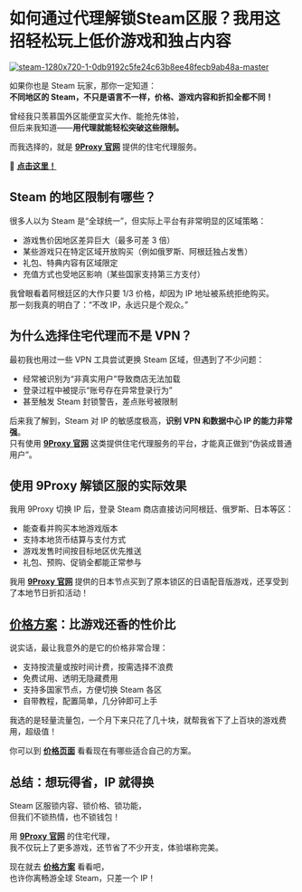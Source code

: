 # 如何通过代理解锁Steam区服？我用这招轻松玩上低价游戏和独占内容

<a href='https://postimages.org/' target='_blank'><img src='https://i.postimg.cc/L5ZfgC1K/steam-1280x720-1-0db9192c5fe24c63b8ee48fecb9ab48a-master.jpg' border='0' alt='steam-1280x720-1-0db9192c5fe24c63b8ee48fecb9ab48a-master'/></a>

如果你也是 Steam 玩家，那你一定知道：  
**不同地区的 Steam，不只是语言不一样，价格、游戏内容和折扣全都不同！**

曾经我只羡慕国外区能便宜买大作、能抢先体验，  
但后来我知道——**用代理就能轻松突破这些限制。**

而我选择的，就是 [**9Proxy 官网**](https://the9proxy.short.gy/github-homepage-lucas888) 提供的住宅代理服务。

🌱 [**点击这里！**](https://the9proxy.short.gy/github-pricing-lucas888)

## Steam 的地区限制有哪些？

很多人以为 Steam 是“全球统一”，但实际上平台有非常明显的区域策略：

- 游戏售价因地区差异巨大（最多可差 3 倍）  
- 某些游戏只在特定区域开放购买（例如俄罗斯、阿根廷独占发售）  
- 礼包、特典内容有区域限定  
- 充值方式也受地区影响（某些国家支持第三方支付）

我曾眼看着阿根廷区的大作只要 1/3 价格，却因为 IP 地址被系统拒绝购买。  
那一刻我真的明白了：“不改 IP，永远只是个观众。”

## 为什么选择住宅代理而不是 VPN？

最初我也用过一些 VPN 工具尝试更换 Steam 区域，但遇到了不少问题：

- 经常被识别为“非真实用户”导致商店无法加载  
- 登录过程中被提示“账号存在异常登录行为”  
- 甚至触发 Steam 封锁警告，差点账号被限制

后来我了解到，Steam 对 IP 的敏感度极高，**识别 VPN 和数据中心 IP 的能力非常强**。  
只有使用 [**9Proxy 官网**](https://the9proxy.short.gy/github-homepage-lucas888) 这类提供住宅代理服务的平台，才能真正做到“伪装成普通用户”。

## 使用 9Proxy 解锁区服的实际效果

我用 9Proxy 切换 IP 后，登录 Steam 商店直接访问阿根廷、俄罗斯、日本等区：

- 能查看并购买本地游戏版本  
- 支持本地货币结算与支付方式  
- 游戏发售时间按目标地区优先推送  
- 礼包、预购、促销全都能正常参与

我用 [**9Proxy 官网**](https://the9proxy.short.gy/github-homepage-lucas888) 提供的日本节点买到了原本锁区的日语配音版游戏，还享受到了本地节日折扣活动！

## [**价格方案**](https://the9proxy.short.gy/github-pricing-lucas888)：比游戏还香的性价比

说实话，最让我意外的是它的价格非常合理：

- 支持按流量或按时间计费，按需选择不浪费  
- 免费试用、透明无隐藏费用  
- 支持多国家节点，方便切换 Steam 各区  
- 自带教程，配置简单，几分钟即可上手

我选的是轻量流量包，一个月下来只花了几十块，就帮我省下了上百块的游戏费用，超级值！

你可以到 [**价格页面**](https://the9proxy.short.gy/github-pricing-lucas888) 看看现在有哪些适合自己的方案。

## 总结：想玩得省，IP 就得换

Steam 区服锁内容、锁价格、锁功能，  
但我们不锁热情，也不锁钱包！

用 [**9Proxy 官网**](https://the9proxy.short.gy/github-homepage-lucas888) 的住宅代理，  
我不仅玩上了更多游戏，还节省了不少开支，体验堪称完美。

现在就去 [**价格方案**](https://the9proxy.short.gy/github-pricing-lucas888) 看看吧，  
也许你离畅游全球 Steam，只差一个 IP！


